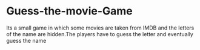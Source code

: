 # Guess-the-movie-Game
Its a small game in which some movies are taken from IMDB and the letters of the name are hidden.The players have to guess the letter and eventually guess the name
